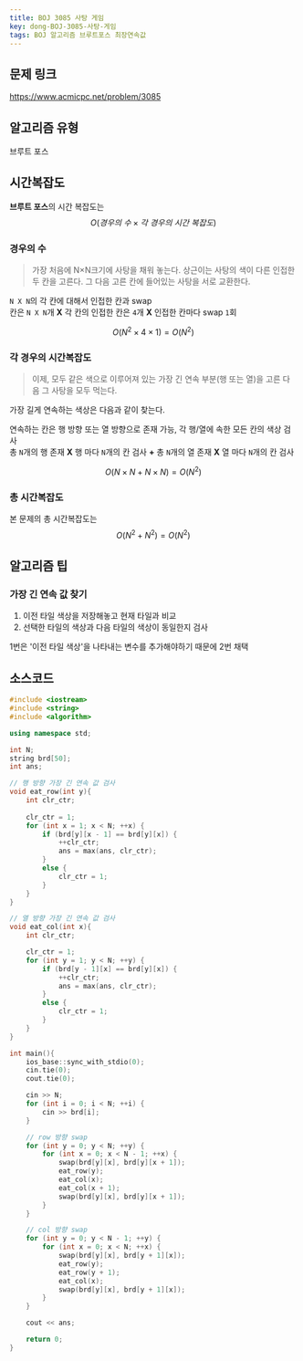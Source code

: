 ```yaml
---
title: BOJ 3085 사탕 게임
key: dong-BOJ-3085-사탕-게임
tags: BOJ 알고리즘 브루트포스 최장연속값
---
```


## 문제 링크
<https://www.acmicpc.net/problem/3085>

## 알고리즘 유형
브루트 포스

## 시간복잡도
**브루트 포스**의 시간 복잡도는 $$ O(경우의\ 수\times 각\ 경우의\ 시간\ 복잡도) $$

### 경우의 수
> 가장 처음에 N×N크기에 사탕을 채워 놓는다. 상근이는 사탕의 색이 다른 인접한 두 칸을 고른다. 그 다음 고른 칸에 들어있는 사탕을 서로 교환한다.
 
`N X N`의 각 칸에 대해서 인접한 칸과 swap  
칸은 `N X N`개 **X** 각 칸의 인접한 칸은 `4`개 **X** 인접한 칸마다 swap `1`회  

$$ O(N^2 \times 4 \times 1) = O(N^2) $$

### 각 경우의 시간복잡도
> 이제, 모두 같은 색으로 이루어져 있는 가장 긴 연속 부분(행 또는 열)을 고른 다음 그 사탕을 모두 먹는다.

가장 길게 연속하는 색상은 다음과 같이 찾는다.
  
연속하는 칸은 행 방향 또는 열 방향으로 존재 가능, 각 행/열에 속한 모든 칸의 색상 검사  
총 `N`개의 행 존재 **X** 행 마다 `N`개의 칸 검사 **+** 총 `N`개의 열 존재 **X** 열 마다 `N`개의 칸 검사 

$$ O(N \times N + N \times N) = O(N^2) $$

### 총 시간복잡도
본 문제의 총 시간복잡도는 $$ O(N^2 + N^2) = O(N^2) $$

## 알고리즘 팁
### 가장 긴 연속 값 찾기
1. 이전 타일 색상을 저장해놓고 현재 타일과 비교
2. 선택한 타일의 색상과 다음 타일의 색상이 동일한지 검사

1번은 '이전 타일 색상'을 나타내는 변수를 추가해야하기 때문에 2번 채택

## 소스코드


```C++
#include <iostream>
#include <string>
#include <algorithm>

using namespace std;

int N;
string brd[50];
int ans;

// 행 방향 가장 긴 연속 값 검사
void eat_row(int y){
	int clr_ctr;
	
	clr_ctr = 1;
	for (int x = 1; x < N; ++x) {
		if (brd[y][x - 1] == brd[y][x]) {
			++clr_ctr;
			ans = max(ans, clr_ctr);
		}
		else {
			clr_ctr = 1;
		}
	}
}

// 열 방향 가장 긴 연속 값 검사
void eat_col(int x){
	int clr_ctr;

	clr_ctr = 1;
	for (int y = 1; y < N; ++y) {
		if (brd[y - 1][x] == brd[y][x]) {
			++clr_ctr;
			ans = max(ans, clr_ctr);
		}
		else {
			clr_ctr = 1;
		}
	}
}

int main(){
	ios_base::sync_with_stdio(0);
	cin.tie(0);
	cout.tie(0);

	cin >> N;
	for (int i = 0; i < N; ++i) {
		cin >> brd[i];
	}

	// row 방향 swap
	for (int y = 0; y < N; ++y) {
		for (int x = 0; x < N - 1; ++x) {
			swap(brd[y][x], brd[y][x + 1]);
			eat_row(y);
			eat_col(x);
			eat_col(x + 1);
			swap(brd[y][x], brd[y][x + 1]);
		}
	}

	// col 방향 swap
	for (int y = 0; y < N - 1; ++y) {
		for (int x = 0; x < N; ++x) {
			swap(brd[y][x], brd[y + 1][x]);
			eat_row(y);
			eat_row(y + 1);
			eat_col(x);
			swap(brd[y][x], brd[y + 1][x]);
		}
	}

	cout << ans;

	return 0;
}
```
